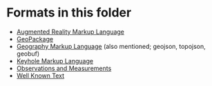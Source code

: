 Formats in this folder
======================

* [Augmented Reality Markup Language](arml.md)
* [GeoPackage](geopackage.md)
* [Geography Markup Language](gml.md) (also mentioned; geojson, topojson, geobuf) 
* [Keyhole Markup Language](kml.md)
* [Observations and Measurements](om.md)
* [Well Known Text](wkt.md)